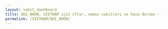 ```yaml
---
layout: vakit_dashboard
title: QUI_NHON, VIETNAM için iftar, namaz vakitleri ve hava durumu - ilçe/eyalet seç
permalink: /VIETNAM/QUI_NHON/
---
```


<script type="text/javascript">
  var GLOBAL_COUNTRY = 'VIETNAM';
  var GLOBAL_CITY = 'QUI_NHON';
  var GLOBAL_STATE = '';
  var lat = 72;
  var lon = 21;
</script>
